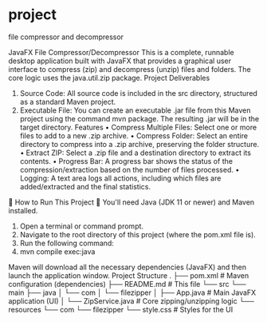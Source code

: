 # project
file compressor and decompressor

JavaFX File Compressor/Decompressor
This is a complete, runnable desktop application built with JavaFX that provides a graphical user interface to compress (zip) and decompress (unzip) files and folders.
The core logic uses the java.util.zip package.
Project Deliverables
1.	Source Code: All source code is included in the src directory, structured as a standard Maven project.
2.	Executable File: You can create an executable .jar file from this Maven project using the command mvn package. The resulting .jar will be in the target directory.
Features
•	Compress Multiple Files: Select one or more files to add to a new .zip archive.
•	Compress Folder: Select an entire directory to compress into a .zip archive, preserving the folder structure.
•	Extract ZIP: Select a .zip file and a destination directory to extract its contents.
•	Progress Bar: A progress bar shows the status of the compression/extraction based on the number of files processed.
•	Logging: A text area logs all actions, including which files are added/extracted and the final statistics.


🛑 How to Run This Project 🛑
You'll need Java (JDK 11 or newer) and Maven installed.
1.	Open a terminal or command prompt.
2.	Navigate to the root directory of this project (where the pom.xml file is).
3.	Run the following command:
4.	mvn compile exec:java

Maven will download all the necessary dependencies (JavaFX) and then launch the application window.
Project Structure
.
├── pom.xml                 # Maven configuration (dependencies)
├── README.md               # This file
└── src
    └── main
        ├── java
        │   └── com
        │       └── filezipper
        │           ├── App.java          # Main JavaFX application (UI)
        │           └── ZipService.java   # Core zipping/unzipping logic
        └── resources
            └── com
                └── filezipper
                    └── style.css       # Styles for the UI


